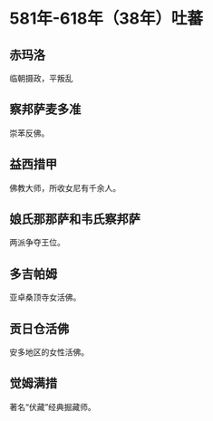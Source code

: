 # 581年-618年（38年）吐蕃

## 赤玛洛

临朝摄政，平叛乱

## 察邦萨麦多准

崇苯反佛。

## 益西措甲

佛教大师，所收女尼有千余人。

## 娘氏那那萨和韦氏察邦萨

两派争夺王位。

## 多吉帕姆

亚卓桑顶寺女活佛。

## 贡日仓活佛

安多地区的女性活佛。

## 觉姆满措&#x20;

著名“伏藏”经典掘藏师。
